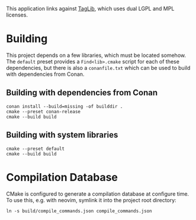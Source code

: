 This application links against [TagLib](https://taglib.org/api/), which uses
dual LGPL and MPL licenses.

# Building

This project depends on a few libraries, which must be located somehow. The
`default` preset provides a `Find<lib>.cmake` script for each of these
dependencies, but there is also a `conanfile.txt` which can be used to build
with dependencies from Conan.

## Building with dependencies from Conan

```
conan install --build=missing -of builddir .
cmake --preset conan-release
cmake --build build
```

## Building with system libraries

```
cmake --preset default
cmake --build build
```

# Compilation Database

CMake is configured to generate a compilation database at configure time. To
use this, e.g. with neovim, symlink it into the project root directory:

```
ln -s build/compile_commands.json compile_commands.json
```
